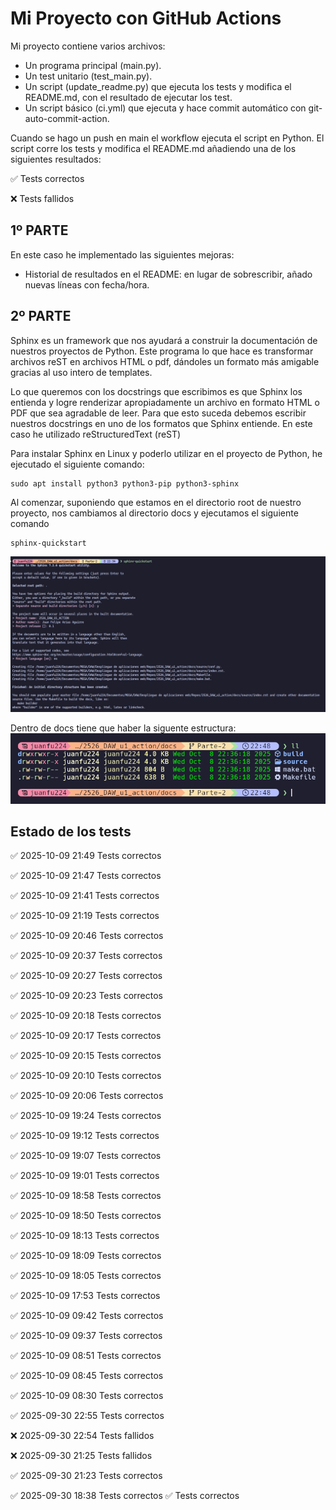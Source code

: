 # Mi Proyecto con GitHub Actions
Mi proyecto contiene varios archivos:
- Un programa principal (main.py).
- Un test unitario (test_main.py).
- Un script (update_readme.py) que ejecuta los tests y modifica el README.md, con el resultado de ejecutar los test.
- Un script básico (ci.yml) que ejecuta y hace commit automático con git-auto-commit-action.

Cuando se hago un push en main el workflow ejecuta el script en Python. El script corre los tests y modifica el README.md añadiendo una de los siguientes resultados:

✅ Tests correctos

❌ Tests fallidos

## 1º PARTE
En este caso he implementado las siguientes mejoras:
- Historial de resultados en el README: en lugar de sobrescribir, añado nuevas líneas con fecha/hora.

## 2º PARTE
Sphinx es un framework que nos ayudará a construir la documentación de nuestros proyectos de Python. Este programa lo que hace es transformar archivos reST en archivos HTML o pdf, dándoles un formato más amigable gracias al uso intero de templates.

Lo que queremos con los docstrings que escribimos es que Sphinx los entienda y logre renderizar apropiadamente un archivo en formato HTML o PDF que sea agradable de leer. Para que esto suceda debemos escribir nuestros docstrings en uno de los formatos que Sphinx entiende. En este caso he utilizado reStructuredText (reST)

Para instalar Sphinx en Linux y poderlo utilizar en el proyecto de Python, he ejecutado el siguiente comando:
```
sudo apt install python3 python3-pip python3-sphinx
```

Al comenzar, suponiendo que estamos en el directorio root de nuestro proyecto, nos cambiamos al directorio docs y ejecutamos el siguiente comando
```
sphinx-quickstart
```
![sphinx-quickstart](https://github.com/Juanfu224/2526_DAW_u1_action/blob/ee62e4b93cfc37f115eff96e518018f0d1dc9dce/images/sphinx-quickstart.png)

Dentro de docs tiene que haber la siguente estructura:
![estructura_docs](https://github.com/Juanfu224/2526_DAW_u1_action/blob/f617396b1ff56e66878aa3d1207de91c499f318a/images/estructura_docs.png)



## Estado de los tests
✅ 2025-10-09 21:49 Tests correctos

✅ 2025-10-09 21:47 Tests correctos

✅ 2025-10-09 21:41 Tests correctos

✅ 2025-10-09 21:19 Tests correctos

✅ 2025-10-09 20:46 Tests correctos

✅ 2025-10-09 20:37 Tests correctos

✅ 2025-10-09 20:27 Tests correctos

✅ 2025-10-09 20:23 Tests correctos

✅ 2025-10-09 20:18 Tests correctos

✅ 2025-10-09 20:17 Tests correctos

✅ 2025-10-09 20:15 Tests correctos

✅ 2025-10-09 20:10 Tests correctos

✅ 2025-10-09 20:06 Tests correctos

✅ 2025-10-09 19:24 Tests correctos

✅ 2025-10-09 19:12 Tests correctos

✅ 2025-10-09 19:07 Tests correctos

✅ 2025-10-09 19:01 Tests correctos

✅ 2025-10-09 18:58 Tests correctos

✅ 2025-10-09 18:50 Tests correctos

✅ 2025-10-09 18:13 Tests correctos

✅ 2025-10-09 18:09 Tests correctos

✅ 2025-10-09 18:05 Tests correctos

✅ 2025-10-09 17:53 Tests correctos

✅ 2025-10-09 09:42 Tests correctos

✅ 2025-10-09 09:37 Tests correctos

✅ 2025-10-09 08:51 Tests correctos

✅ 2025-10-09 08:45 Tests correctos

✅ 2025-10-09 08:30 Tests correctos

✅ 2025-09-30 22:55 Tests correctos

❌ 2025-09-30 22:54 Tests fallidos

❌ 2025-09-30 21:25 Tests fallidos

✅ 2025-09-30 21:23 Tests correctos

✅ 2025-09-30 18:38 Tests correctos
✅ Tests correctos
